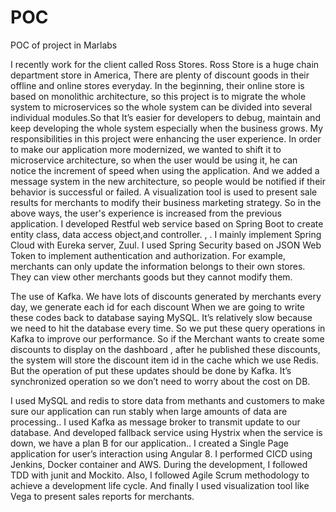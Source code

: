 # POC
POC of project in Marlabs

I recently work for the client called Ross Stores. Ross Store is a huge chain department store in America, There are plenty of discount goods in their offline and online stores everyday. In the beginning, their online store is based on monolithic architecture, so this project is to migrate the whole system to microservices so the whole system can be divided into several individual modules.So that  It’s easier for developers to debug, maintain and keep developing the whole system especially when the business grows. My responsibilities in this project were enhancing the user experience. In order to make our application more modernized, we wanted to shift it to microservice architecture, so when the user would be using it, he can notice the increment of speed when using the application. And we added a message system in the new architecture, so people would be notified if their behavior is successful or failed. A visualization tool is used to present sale results for merchants to modify their business marketing  strategy. So in  the above ways, the user's experience is increased from the previous application.
I developed Restful web service based on Spring Boot to create entity class, data access object,and controller. ,  . 
I mainly implement Spring Cloud with Eureka server, Zuul.
I used Spring Security based on JSON Web Token to implement authentication and authorization. For example, merchants can only update the information belongs to their own stores. They can view other merchants goods but they cannot modify them.

The use of Kafka. We have lots of discounts generated by merchants every day, we generate each id for each discount  When we are going to write these codes back to database saying MySQL. It’s relatively slow because we need to hit the database every time. So we put these query operations in Kafka to improve our performance. So if the Merchant wants to create some discounts to display on the dashboard , after he published these discounts, the system will store the discount item id in the cache which we use Redis. But the operation of put these updates should be done by Kafka. It’s synchronized operation so we don’t need to worry about the cost on DB.

I used MySQL and redis to store data from methants and customers to make sure our application can run stably when large amounts of data are processing..
I used Kafka as message broker to transmit update to our database.  And developed fallback service using Hystrix when the service is down, we have a plan B for our application..
I created a Single Page application for user’s interaction using Angular 8.
I performed CICD using Jenkins, Docker container and AWS.
During the development, I followed TDD with junit and Mockito. Also, I followed Agile Scrum methodology to achieve a development life cycle.
And finally I used visualization tool like Vega to present sales reports for merchants. 
